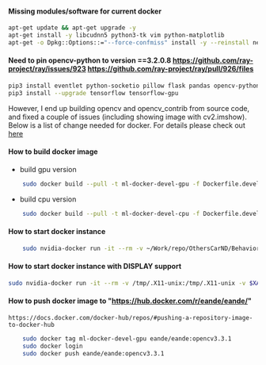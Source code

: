 
#### Missing modules/software for current docker

```bash
apt-get update && apt-get upgrade -y
apt-get install -y libcudnn5 python3-tk vim python-matplotlib
apt-get -o Dpkg::Options::="--force-confmiss" install -y --reinstall netbase

```

#### Need to pin opencv-python to version ==3.2.0.8 https://github.com/ray-project/ray/issues/923 https://github.com/ray-project/ray/pull/926/files

```bash
pip3 install eventlet python-socketio pillow flask pandas opencv-python matplotlib h5py
pip3 install --upgrade tensorflow tensorflow-gpu
```

However, I end up building opencv and opencv_contrib from source code, and fixed a couple of issues (including showing image with cv2.imshow). Below is a list of change needed for docker. For details please check out [here](https://github.com/usherfu/CarND-Behavioral-Cloning-P3/blob/master/docs/My%20note%20on%20how%20to%20run%20jeremy's%20BehaviroalCloningPrj.md)

	
#### How to build docker image
- build gpu version
```bash
	sudo docker build --pull -t ml-docker-devel-gpu -f Dockerfile.devel-gpu .
```
- build cpu version
```bash
	sudo docker build --pull -t ml-docker-devel-cpu -f Dockerfile.devel .
```

#### How to start docker instance

```bash
	sudo nvidia-docker run -it --rm -v ~/Work/repo/OthersCarND/Behavioral-Cloning:/sharedfolder -p 4567:4567 ml-docker-devel-gpu bash
```

#### How to start docker instance with DISPLAY support
```bash
sudo nvidia-docker run -it --rm -v /tmp/.X11-unix:/tmp/.X11-unix -v $XAUTHORITY:$XAUTHORITY -e XAUTHORITY=$XAUTHORITY -h $(hostname) -e DISPLAY=$DISPLAY -v ~/Work/repo/OthersCarND/jeremy-shannon/CarND-Behavioral-Cloning-Project:/sharedfolder -p 4567:4567 ml-docker-devel-gpu  bash
```

#### How to push docker image to "https://hub.docker.com/r/eande/eande/"
	https://docs.docker.com/docker-hub/repos/#pushing-a-repository-image-to-docker-hub
	
```bash
	sudo docker tag ml-docker-devel-gpu eande/eande:opencv3.3.1
	sudo docker login
	sudo docker push eande/eande:opencv3.3.1
```
